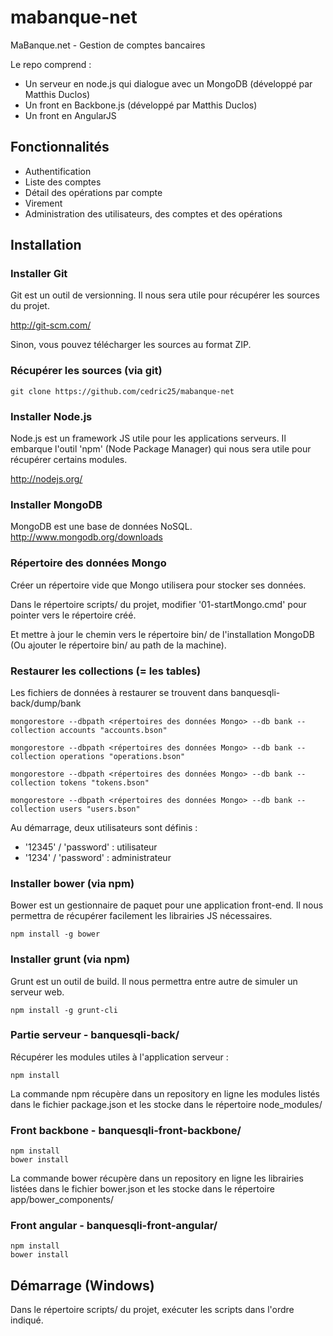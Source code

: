 # mabanque-net

MaBanque.net - Gestion de comptes bancaires

Le repo comprend :
* Un serveur en node.js qui dialogue avec un MongoDB (développé par Matthis Duclos)
* Un front en Backbone.js (développé par Matthis Duclos)
* Un front en AngularJS

## Fonctionnalités

* Authentification
* Liste des comptes
* Détail des opérations par compte
* Virement
* Administration des utilisateurs, des comptes et des opérations

## Installation

### Installer Git

Git est un outil de versionning. Il nous sera utile pour récupérer les sources du projet.

http://git-scm.com/

Sinon, vous pouvez télécharger les sources au format ZIP.

### Récupérer les sources (via git)

    git clone https://github.com/cedric25/mabanque-net

### Installer Node.js

Node.js est un framework JS utile pour les applications serveurs. Il embarque l'outil 'npm' (Node Package Manager) qui nous sera utile pour récupérer certains modules.

http://nodejs.org/

### Installer MongoDB

MongoDB est une base de données NoSQL.
http://www.mongodb.org/downloads

### Répertoire des données Mongo

Créer un répertoire vide que Mongo utilisera pour stocker ses données.

Dans le répertoire scripts/ du projet, modifier '01-startMongo.cmd' pour pointer vers le répertoire créé.

Et mettre à jour le chemin vers le répertoire bin/ de l'installation MongoDB (Ou ajouter le répertoire bin/ au path de la machine).

### Restaurer les collections (= les tables)

Les fichiers de données à restaurer se trouvent dans banquesqli-back/dump/bank

    mongorestore --dbpath <répertoires des données Mongo> --db bank --collection accounts "accounts.bson"
    
    mongorestore --dbpath <répertoires des données Mongo> --db bank --collection operations "operations.bson"
    
    mongorestore --dbpath <répertoires des données Mongo> --db bank --collection tokens "tokens.bson"
    
    mongorestore --dbpath <répertoires des données Mongo> --db bank --collection users "users.bson"

Au démarrage, deux utilisateurs sont définis :
* '12345' / 'password' : utilisateur
* '1234' / 'password'  : administrateur

### Installer bower (via npm)

Bower est un gestionnaire de paquet pour une application front-end. Il nous permettra de récupérer facilement les librairies JS nécessaires.

    npm install -g bower

### Installer grunt (via npm)

Grunt est un outil de build. Il nous permettra entre autre de simuler un serveur web.

    npm install -g grunt-cli
    
### Partie serveur - banquesqli-back/

Récupérer les modules utiles à l'application serveur :

    npm install

La commande npm récupère dans un repository en ligne les modules listés dans le fichier package.json et les stocke dans le répertoire node_modules/

### Front backbone - banquesqli-front-backbone/

    npm install
    bower install

La commande bower récupère dans un repository en ligne les librairies listées dans le fichier bower.json et les stocke dans le répertoire app/bower_components/

### Front angular - banquesqli-front-angular/

    npm install
    bower install

## Démarrage (Windows)

Dans le répertoire scripts/ du projet, exécuter les scripts dans l'ordre indiqué.
